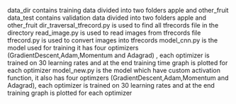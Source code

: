 data_dir contains training data divided into two folders apple and other_fruit
data_test contains validation data divided into two folders apple and other_fruit
dir_traversal_tfrecord.py is used to find all tfrecords file in the directory
read_image.py is used to read images from tfrecords file
tfrecord.py is used to convert images into tfrecords
model_cnn.py is the model used for training it has four optimizers (GradientDescent,Adam,Momentum and Adagrad) , each optimizer is trained on 30 learning rates and at the end training time graph is plotted for each optimizer 
model_new.py is the model which have custom activation function, it also has four optimzers (GradientDescent,Adam,Momentum and Adagrad), each optimizer is trained on 30 learning rates and at the end training graph is plotted for each optimizer
